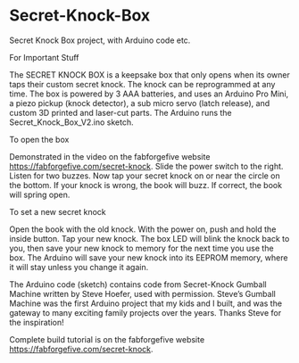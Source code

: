 # Secret-Knock-Box
Secret Knock Box project, with Arduino code etc.

For Important Stuff

The SECRET KNOCK BOX is a keepsake box that only opens when its owner taps their custom secret knock.  The knock can be reprogrammed at any
time.  The box is powered by 3 AAA batteries, and uses an Arduino Pro Mini, a piezo pickup (knock detector), a sub micro servo (latch
release), and custom 3D printed and laser-cut parts. The Arduino runs the Secret_Knock_Box_V2.ino sketch.

To open the box

Demonstrated in the video on the fabforgefive website https://fabforgefive.com/secret-knock. Slide the power switch to the right. Listen
for two buzzes. Now tap your secret knock on or near the circle on the bottom. If your knock is wrong, the book will buzz.  If correct, 
the book will spring open. 

To set a new secret knock

Open the book with the old knock. With the power on, push and hold the inside button. Tap your new knock. The box LED will blink the knock
back to you, then save your new knock to memory for the next time you use the box. The Arduino will save your new knock into its EEPROM
memory, where it will stay unless you change it again.

The Arduino code (sketch) contains code from Secret-Knock Gumball Machine written by Steve Hoefer, used with permission. Steve’s Gumball
Machine was the first Arduino project that my kids and I built, and was the gateway to many exciting family projects over the years. Thanks 
Steve for the inspiration!

Complete build tutorial is on the fabforgefive website https://fabforgefive.com/secret-knock.
